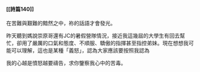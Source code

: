 #### [[詩篇140]]

在苦難與艱難的黯然之中，祢的話語才會發光。

昨天聽到媽說崇原哥還有JC的暑假營隊情況，接近我這幾屆的大學生有回去幫忙，卻用了嚴厲的口氣和態度、不順服、驕傲的指揮甚至指控弟妹。現在想想我可能可以理解，這也是某種「義怒」，認為大家應該要按照我認為

我的心越是憤怒越要禱告，求你鑒察我心中的苦毒。